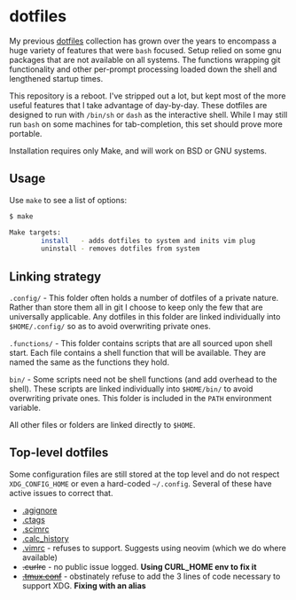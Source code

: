 # dotfiles

My previous [dotfiles](https://github.com/jamestomasino/dotfiles) collection has grown over the years to encompass a huge variety of features that were `bash` focused. Setup relied on some gnu packages that are not available on all systems. The functions wrapping git functionality and other per-prompt processing loaded down the shell and lengthened startup times.

This repository is a reboot. I've stripped out a lot, but kept most of the more useful features that I take advantage of day-by-day. These dotfiles are designed to run with `/bin/sh` or `dash` as the interactive shell. While I may still run `bash` on some machines for tab-completion, this set should prove more portable.

Installation requires only Make, and will work on BSD or GNU systems.

## Usage

Use `make` to see a list of options:

```sh
$ make

Make targets:
        install   - adds dotfiles to system and inits vim plug
        uninstall - removes dotfiles from system
```

## Linking strategy

`.config/` - This folder often holds a number of dotfiles of a private nature. Rather than store them all in git I choose to keep only the few that are universally applicable. Any dotfiles in this folder are linked individually into `$HOME/.config/` so as to avoid overwriting private ones.

`.functions/` - This folder contains scripts that are all sourced upon shell start. Each file contains a shell function that will be available. They are named the same as the functions they hold.

`bin/` - Some scripts need not be shell functions (and add overhead to the shell). These scripts are linked individually into `$HOME/bin/` to avoid overwriting private ones. This folder is included in the `PATH` environment variable.

All other files or folders are linked directly to `$HOME`.

## Top-level dotfiles

Some configuration files are still stored at the top level and do not respect `XDG_CONFIG_HOME` or even a hard-coded `~/.config`. Several of these have active issues to correct that.

- [.agignore](https://github.com/ggreer/the_silver_searcher/issues/1020)
- [.ctags](https://github.com/universal-ctags/ctags/issues/89)
- [.scimrc](https://github.com/andmarti1424/sc-im/issues/358)
- [.calc_history](https://github.com/lcn2/calc/issues/9)
- [.vimrc](https://github.com/vim/vim/issues/2655) - refuses to support. Suggests using neovim (which we do where available)
- ~~.curlrc~~ - no public issue logged. **Using CURL_HOME env to fix it**
- [~~.tmux.conf~~](https://github.com/tmux/tmux/issues/142) - obstinately refuse to add the 3 lines of code necessary to support XDG. **Fixing with an alias**
